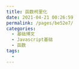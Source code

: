 ```yaml
---
title: 函数柯里化
date: 2021-04-21 00:26:59
permalink: /pages/be52e7/
categories:
  - 基础博文
  - Javascript基础
  - 函数
tags:
  -
---
```

